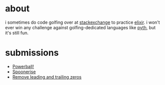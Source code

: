 # about

i sometimes do code golfing over at [stackexchange](http://codegolf.stackexchange.com) to practice [elixir](http://elixir-lang.org). i won't ever win any challenge against golfing-dedicated languages like [pyth](https://esolangs.org/wiki/Pyth), but it's still fun.

# submissions

* [Powerball!](http://codegolf.stackexchange.com/questions/69208/choose-the-powerball-numbers)
* [Spoonerise](http://codegolf.stackexchange.com/a/69547/38082)
* [Remove leading and trailing zeros](http://codegolf.stackexchange.com/questions/71877/remove-leading-and-trailing-zeroes)
